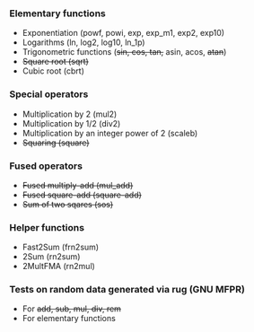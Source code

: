 ### Elementary functions

* Exponentiation (powf, powi, exp, exp_m1, exp2, exp10)
* Logarithms (ln, log2, log10, ln_1p)
* Trigonometric functions (~~sin, cos, tan,~~ asin, acos, ~~atan~~)
* ~~Square root (sqrt)~~
* Cubic root (cbrt)

### Special operators

* Multiplication by 2 (mul2)
* Multiplication by 1/2 (div2)
* Multiplication by an integer power of 2 (scaleb)
* ~~Squaring (square)~~

### Fused operators

* ~~Fused multiply-add (mul_add)~~
* ~~Fused square-add (square-add)~~
* ~~Sum of two sqares (sos)~~

### Helper functions

* Fast2Sum (frn2sum)
* 2Sum (rn2sum)
* 2MultFMA (rn2mul)

### Tests on random data generated via rug (GNU MFPR)

* For ~~add, sub, mul, div, rem~~
* For elementary functions
